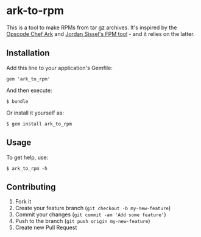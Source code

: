 ark-to-rpm
==========

This is a tool to make RPMs from tar gz archives. It's inspired by the [Opscode Chef Ark](https://github.com/opscode-cookbooks/ark) and [Jordan Sissel's FPM tool](https://github.com/jordansissel/fpm) - and it relies on the latter.

## Installation

Add this line to your application's Gemfile:

    gem 'ark_to_rpm'

And then execute:

    $ bundle

Or install it yourself as:

    $ gem install ark_to_rpm

## Usage

To get help, use:

    $ ark_to_rpm -h


## Contributing

1. Fork it
2. Create your feature branch (`git checkout -b my-new-feature`)
3. Commit your changes (`git commit -am 'Add some feature'`)
4. Push to the branch (`git push origin my-new-feature`)
5. Create new Pull Request
